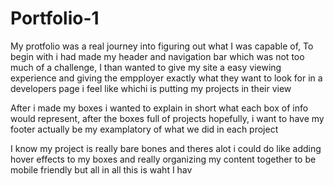 # Portfolio-1
My protfolio was a real journey into figuring out what I was capable of, To begin with i had made my header and navigation bar which was not too much of a challenge, I than wanted to give my site a easy viewing experience and giving the empployer exactly what they want to look for in a developers page i feel like whichi is putting my projects in their view

After i made my boxes i wanted to explain in short what each box of info would represent, after the boxes full of projects hopefully, i want to have my footer actually be my examplatory of what we did in each project 

I know my project is really bare bones and theres alot i could do like adding hover effects to my boxes and really organizing my content together to be mobile friendly but all in all this is waht I hav
